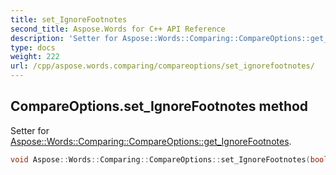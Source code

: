 ```yaml
---
title: set_IgnoreFootnotes
second_title: Aspose.Words for C++ API Reference
description: 'Setter for Aspose::Words::Comparing::CompareOptions::get_IgnoreFootnotes.'
type: docs
weight: 222
url: /cpp/aspose.words.comparing/compareoptions/set_ignorefootnotes/
---
```

## CompareOptions.set_IgnoreFootnotes method


Setter for [Aspose::Words::Comparing::CompareOptions::get_IgnoreFootnotes](../get_ignorefootnotes/).

```cpp
void Aspose::Words::Comparing::CompareOptions::set_IgnoreFootnotes(bool value)
```

